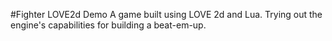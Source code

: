 #Fighter LOVE2d Demo
A game built using LOVE 2d and Lua. Trying out the engine's
capabilities for building a beat-em-up.
